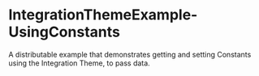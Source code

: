 # IntegrationThemeExample-UsingConstants
A distributable example that demonstrates getting and setting Constants using the Integration Theme, to pass data.
